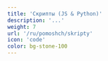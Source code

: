 ```yaml
---
title: 'Скрипты (JS & Python)'
description: '...'
weight: 7
url: '/ru/pomoshch/skripty'
icon: 'code'
color: bg-stone-100
---
```

